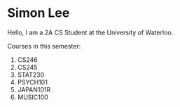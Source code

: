 # Simon Lee

Hello, I am a 2A CS Student at the University of Waterloo.

Courses in this semester:
1. CS246
2. CS245
3. STAT230
4. PSYCH101
5. JAPAN101R
6. MUSIC100
